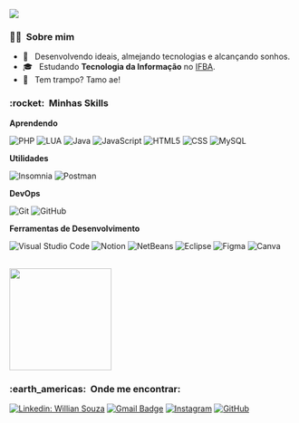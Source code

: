 
![](https://komarev.com/ghpvc/?username=WillianSz&color=006bed)

<h3> 🧙‍♂️ &nbsp;Sobre mim </h3>

- 🤔 &nbsp; Desenvolvendo ideais, almejando tecnologias e alcançando sonhos.
- 🎓 &nbsp; Estudando **Tecnologia da Informação** no <a href="https://portal.ifba.edu.br/camacari">IFBA</a>.
- 💼 &nbsp; Tem trampo? Tamo ae!

<h3> :rocket: &nbsp;Minhas Skills </h3>

**Aprendendo**

  ![PHP](https://img.shields.io/badge/PHP-777BB4?style=for-the-badge&logo=php&logoColor=white)
  ![LUA](https://img.shields.io/badge/Lua-2C2D72?style=for-the-badge&logo=lua&logoColor=white)
  ![Java](https://img.shields.io/badge/Java-ED8B00?style=for-the-badge&logo=java&logoColor=white)
  ![JavaScript](https://img.shields.io/badge/JavaScript-F7DF1E?style=for-the-badge&logo=javascript&logoColor=black)
  ![HTML5](https://img.shields.io/badge/HTML5-E34F26?style=for-the-badge&logo=html5&logoColor=white)
  ![CSS](https://img.shields.io/badge/CSS-239120?&style=for-the-badge&logo=css3&logoColor=white)
  ![MySQL](https://img.shields.io/badge/MySQL-00000F?style=for-the-badge&logo=mysql&logoColor=white)

**Utilidades**

  ![Insomnia](https://img.shields.io/badge/Insomnia-5849be?style=for-the-badge&logo=Insomnia&logoColor=white)
  ![Postman](https://img.shields.io/badge/Postman-FF6C37?style=for-the-badge&logo=Postman&logoColor=white)

**DevOps**

  ![Git](https://img.shields.io/badge/Git-F05032?style=for-the-badge&logo=git&logoColor=white)
  ![GitHub](https://img.shields.io/badge/GitHub-100000?style=for-the-badge&logo=github&logoColor=white)

**Ferramentas de Desenvolvimento**

  ![Visual Studio Code](https://img.shields.io/badge/Visual_Studio_Code-0078D4?style=for-the-badge&logo=visual%20studio%20code&logoColor=white)
  ![Notion](https://img.shields.io/badge/Notion-000000?style=for-the-badge&logo=Notion&logoColor=white)
  ![NetBeans](https://img.shields.io/badge/NetBeans-1b6ac6?style=for-the-badge&logo=Apache-NetBeans-IDE&logoColor=white)
  ![Eclipse](https://img.shields.io/badge/Eclipse-2C2255?style=for-the-badge&logo=eclipse&logoColor=white)
  ![Figma](https://img.shields.io/badge/Figma-F24E1E?style=for-the-badge&logo=figma&logoColor=white)
  ![Canva](https://img.shields.io/badge/Canva-%2300C4CC.svg?&style=for-the-badge&logo=Canva&logoColor=white)

<br/>

<a href="https://github.com/WillianSz">
  <img height="180em" src="https://github-readme-stats.vercel.app/api?username=WillianSz&theme=dracula&show_icons=true" />
</a>

<br/>

<h3> :earth_americas: &nbsp;Onde me encontrar: </h3> 

[![Linkedin: Willian Souza](https://img.shields.io/badge/-Linkedin-0e76a8?style=flat-square&logo=Linkedin&logoColor=white&link==https://www.linkedin.com/in/willian-souza-386643186/)](https://www.linkedin.com/in/willian-souza-386643186/)
[![Gmail Badge](https://img.shields.io/badge/-willianscript@gmail.com-006bed?style=flat-square&logo=Gmail&logoColor=white&link=mailto:willianscript@gmail.com)](mailto:willianscript@gmail.com)
[![Instagram](https://img.shields.io/badge/-Instagram-DF0174?style=flat-square&labelColor=DF0174&logo=instagram&logoColor=white&link=https://www.instagram.com/whyzin/)](https://www.instagram.com/whyzin/)
[![GitHub](https://img.shields.io/github/followers/WillianSz?label=follow&style=social)](https://github.com/WillianSz)
